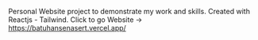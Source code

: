 Personal Website project to demonstrate my work and skills.
Created with Reactjs - Tailwind.
Click to go Website -> https://batuhansenasert.vercel.app/

